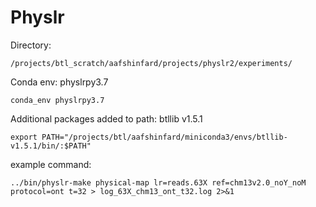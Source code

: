 # Physlr

Directory:
```
/projects/btl_scratch/aafshinfard/projects/physlr2/experiments/
```

Conda env:
physlrpy3.7
```
conda_env physlrpy3.7
```

Additional packages added to path:
btllib v1.5.1
```
export PATH="/projects/btl/aafshinfard/miniconda3/envs/btllib-v1.5.1/bin/:$PATH"
```

example command:
```
../bin/physlr-make physical-map lr=reads.63X ref=chm13v2.0_noY_noM protocol=ont t=32 > log_63X_chm13_ont_t32.log 2>&1
```
